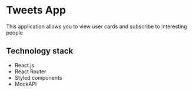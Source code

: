 # Tweets App

This application allows you to view user cards and subscribe to interesting
people

## Technology stack

- React.js
- React Router
- Styled components
- MockAPI

